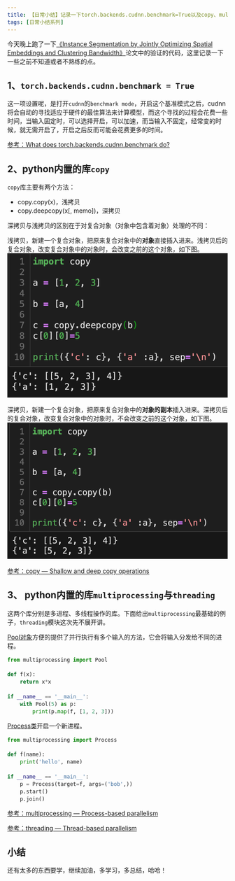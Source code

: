 ```yaml
---
title: 【日常小结】记录一下torch.backends.cudnn.benchmark=True以及copy、multiprocessing与threading模块
tags: [日常小结系列]
---
```


今天晚上跑了一下[《Instance Segmentation by Jointly Optimizing Spatial Embeddings and Clustering Bandwidth》](https://bingqiangzhou.github.io/2020/06/28/PaperReading-InstanceSegmentationbyJointlyOptimizingSpatialEmbeddingsandClusteringBandwidth.html)论文中的验证的代码，这里记录一下一些之前不知道或者不熟练的点。

<!--more-->

## 1、`torch.backends.cudnn.benchmark = True`

这一项设置呢，是打开`cudnn`的`benchmark mode`，开启这个基准模式之后，cudnn将会自动的寻找适应于硬件的最佳算法来计算模型，而这个寻找的过程会花费一些时间，当输入固定时，可以选择开启，可以加速，而当输入不固定，经常变的时候，就无需开启了，开启之后反而可能会花费更多的时间。

[参考：What does torch.backends.cudnn.benchmark do?](https://discuss.pytorch.org/t/what-does-torch-backends-cudnn-benchmark-do/5936)

## 2、python内置的库`copy`

`copy`库主要有两个方法：

- copy.copy(x)，浅拷贝
- copy.deepcopy(x[, memo])，深拷贝

深拷贝与浅拷贝的区别在于对复合对象（对象中包含着对象）处理的不同：

浅拷贝，新建一个复合对象，把原来复合对象中的**对象**直接插入进来。浅拷贝后的复合对象，改变复合对象中的对象时，会改变之前的这个对象，如下图。
![浅拷贝](/assets/images/2020/20200704/shallow-copy.png)

深拷贝，新建一个复合对象，把原来复合对象中的**对象的副本**插入进来。深拷贝后的复合对象，改变复合对象中的对象时，不会改变之前的这个对象，如下图。
![深拷贝](/assets/images/2020/20200704/deep-copy.png)

[参考：copy — Shallow and deep copy operations](https://docs.python.org/3/library/copy.html)

## 3、 python内置的库`multiprocessing`与`threading`

这两个库分别是多进程、多线程操作的库。下面给出`multiprocessing`最基础的例子，`threading`模块这次先不展开讲。

[Pool对象](https://docs.python.org/3/library/multiprocessing.html#module-multiprocessing.pool)方便的提供了并行执行有多个输入的方法，它会将输入分发给不同的进程。

```python
from multiprocessing import Pool

def f(x):
    return x*x

if __name__ == '__main__':
    with Pool(5) as p:
        print(p.map(f, [1, 2, 3]))
```

[Process类](https://docs.python.org/3/library/multiprocessing.html#the-process-class)开启一个新进程。

```python
from multiprocessing import Process

def f(name):
    print('hello', name)

if __name__ == '__main__':
    p = Process(target=f, args=('bob',))
    p.start()
    p.join()
```

[参考：multiprocessing — Process-based parallelism](https://docs.python.org/3/library/multiprocessing.html)

[参考：threading — Thread-based parallelism](https://docs.python.org/3/library/threading.html)

## 小结

还有太多的东西要学，继续加油，多学习，多总结，哈哈！
